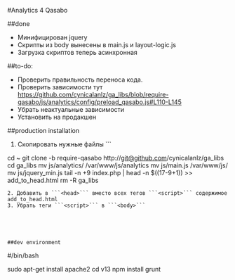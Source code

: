 #Analytics 4 Qasabo


##done

+ Минифицирован jquery
+ Скрипты из body вынесены в main.js и layout-logic.js
+ Загрузка скриптов теперь асинхронная

##to-do:

+ Проверить правильность переноса кода.
+ Проверить зависимости тут https://github.com/cynicalanlz/ga_libs/blob/require-qasabo/js/analytics/config/preload_qasabo.js#L110-L145
+ Убрать неактуальные зависимости
+ Установить на продакшен

##production installation

1. Скопировать нужные файлы ```

cd ~
git clone -b require-qasabo http://git@github.com/cynicalanlz/ga_libs
cd ga_libs
mv js/analytics/ /var/www/js/analytics
mv js/main.js /var/www/js/
mv js/jquery_min.js
tail -n +9 index.php | head -n $((17-9+1)) >> add_to_head.html
rm -R ga_libs

 
```
2. Добавить в ```<head>``` вместо всех тегов ```<script>``` содержимое add_to_head.html
3. Убрать теги ```<script>``` в ```<body>```





##dev environment

```

#/bin/bash

sudo apt-get install apache2
cd v13 
npm install
grunt

```

